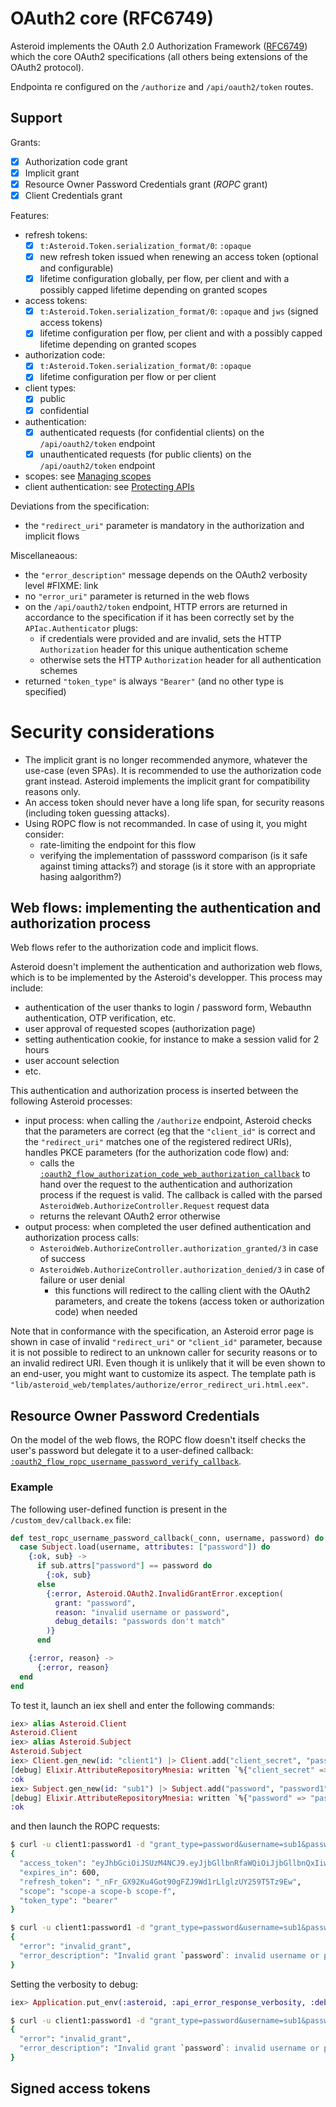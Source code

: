 # OAuth2 core (RFC6749)

Asteroid implements the OAuth 2.0 Authorization Framework
([RFC6749](https://tools.ietf.org/html/rfc6749)) which the core OAuth2 specifications (all
others being extensions of the OAuth2 protocol).

Endpointa re configured on the `/authorize` and `/api/oauth2/token` routes.

## Support

Grants:
- [x] Authorization code grant
- [x] Implicit grant
- [x] Resource Owner Password Credentials grant (*ROPC* grant)
- [x] Client Credentials grant

Features:
- refresh tokens:
  - [x] `t:Asteroid.Token.serialization_format/0`: `:opaque`
  - [x] new refresh token issued when renewing an access token (optional and configurable)
  - [x] lifetime configuration globally, per flow, per client and with a possibly capped lifetime
  depending on granted scopes
- access tokens:
  - [x] `t:Asteroid.Token.serialization_format/0`: `:opaque` and `jws` (signed access tokens)
  - [x] lifetime configuration per flow, per client and with a possibly capped lifetime
  depending on granted scopes
- authorization code:
  - [x] `t:Asteroid.Token.serialization_format/0`: `:opaque`
  - [x] lifetime configuration per flow or per client
- client types:
  - [x] public
  - [x] confidential
- authentication:
  - [x] authenticated requests (for confidential clients) on the `/api/oauth2/token` endpoint
  - [x] unauthenticated requests (for public clients) on the `/api/oauth2/token` endpoint
- scopes: see [Managing scopes](managing-scopes.html)
- client authentication: see [Protecting APIs](protecting-apis.html)

Deviations from the specification:
- the `"redirect_uri"` parameter is mandatory in the authorization and implicit flows

Miscellaneaous:
- the `"error_description"` message depends on the OAuth2 verbosity level #FIXME: link
- no `"error_uri"` parameter is returned in the web flows
- on the `/api/oauth2/token` endpoint, HTTP errors are returned in accordance to the
specification if it has been correctly set by the `APIac.Authenticator` plugs:
  - if credentials were provided and are invalid, sets the HTTP `Authorization` header for this
  unique authentication scheme
  - otherwise sets the HTTP `Authorization` header for all authentication schemes
- returned `"token_type"` is always `"Bearer"` (and no other type is specified)

# Security considerations

- The implicit grant is no longer recommended anymore, whatever the use-case (even SPAs).
It is recommended to use the authorization code grant instead. Asteroid implements the implicit
grant for
compatibility reasons only.
- An access token should never have a long life span, for security reasons (including token
guessing attacks).
- Using ROPC flow is not recommanded. In case of using it, you might consider:
  - rate-limiting the endpoint for this flow
  - verifying the implementation of passsword comparison (is it safe against timing attacks?)
  and storage (is it store with an appropriate hasing aalgorithm?)

## Web flows: implementing the authentication and authorization process

Web flows refer to the authorization code and implicit flows.

Asteroid doesn't implement the authentication and authorization web flows, which is to be
implemented by the Asteroid's developper. This process may include:
- authentication of the user thanks to login / password form, Webauthn authentication, OTP
verification, etc.
- user approval of requested scopes (authorization page)
- setting authentication cookie, for instance to make a session valid for 2 hours
- user account selection
- etc.

This authentication and authorization process is inserted between the following Asteroid
processes:
- input process: when calling the `/authorize` endpoint, Asteroid checks that the parameters are
correct (eg that the `"client_id"` is correct and the `"redirect_uri"` matches one of the
registered redirect URIs), handles PKCE parameters (for the authorization code flow) and:
  - calls the [`:oauth2_flow_authorization_code_web_authorization_callback`](Asteroid.Config.html#module-oauth2_flow_authorization_code_web_authorization_callback)
  to hand over the request to the authentication and authorization process if the request is
  valid. The callback is called with the parsed
  `AsteroidWeb.AuthorizeController.Request` request data
  - returns the relevant OAuth2 error otherwise
- output process: when completed the user defined authentication and authorization process calls:
  - `AsteroidWeb.AuthorizeController.authorization_granted/3` in case of success
  - `AsteroidWeb.AuthorizeController.authorization_denied/3` in case of failure or user denial
    - this functions will redirect to the calling client with the OAuth2 parameters, and create
    the tokens (access token or authorization code) when needed

Note that in conformance with the specification, an Asteroid error page is shown in case of
invalid `"redirect_uri"` or `"client_id"` parameter, because it is not possible to redirect to
an unknown caller for security reasons or to an invalid redirect URI. Even though it is unlikely
that it will be even shown to an end-user, you might want to customize its aspect. The template
path is `"lib/asteroid_web/templates/authorize/error_redirect_uri.html.eex"`.

## Resource Owner Password Credentials

On the model of the web flows, the ROPC flow doesn't itself checks the user's password but
delegate it to a user-defined callback:
[`:oauth2_flow_ropc_username_password_verify_callback`](Asteroid.Config.html#module-oauth2_flow_ropc_username_password_verify_callback).

### Example

The following user-defined function is present in the `/custom_dev/callback.ex` file:

```elixir
def test_ropc_username_password_callback(_conn, username, password) do
  case Subject.load(username, attributes: ["password"]) do
    {:ok, sub} ->
      if sub.attrs["password"] == password do
        {:ok, sub}
      else
        {:error, Asteroid.OAuth2.InvalidGrantError.exception(
          grant: "password",
          reason: "invalid username or password",
          debug_details: "passwords don't match"
        )}
      end

    {:error, reason} ->
      {:error, reason}
  end
end
```

To test it, launch an iex shell and enter the following commands:

```elixir
iex> alias Asteroid.Client
Asteroid.Client
iex> alias Asteroid.Subject
Asteroid.Subject
iex> Client.gen_new(id: "client1") |> Client.add("client_secret", "password1") |> Client.add("grant_types", ["password"]) |> Client.store()
[debug] Elixir.AttributeRepositoryMnesia: written `%{"client_secret" => "password1", "grant_types" => ["password"]}` for resource_id `"client1"` of instance client
:ok
iex> Subject.gen_new(id: "sub1") |> Subject.add("password", "password1") |> Subject.store()
[debug] Elixir.AttributeRepositoryMnesia: written `%{"password" => "password1"}` for resource_id `"sub1"` of instance subject
:ok
```

and then launch the ROPC requests:

```bash
$ curl -u client1:password1 -d "grant_type=password&username=sub1&password=password1" http://localhost:4000/api/oauth2/token | jq
{
  "access_token": "eyJhbGciOiJSUzM4NCJ9.eyJjbGllbnRfaWQiOiJjbGllbnQxIiwiZXhwIjoxNTYxMDQ2MTQyLCJpYXQiOjE1NjEwNDU1NDIsImlzcyI6Imh0dHA6Ly9sb2NhbGhvc3Q6NDAwMCIsInNjb3BlIjpbInNjb3BlLWEiLCJzY29wZS1iIiwic2NvcGUtZiJdLCJzdWIiOiJzdWIxIn0.YfPVdERzEFbsp8HJD-86Zg41zbt1jlvV1hIr2nhDNHNTQundMKeW8rLZp1KVk1xfEDUK8jKfgnuV_G-68ACSMk03SBng4FjByVa7slLrStNCdQoSK0F1XTxjv4z94f1ScZ8zB3dQoDKaWjB83-ZFBGsdghCFSEs31yZaOt3OebgoiVrEoNjjzEc_vqhU8zD4m4HrJxCOEFYYSs4ql-nTMePTH5_ii7qH9G9PcOYXZcf-KtisFd3cYjGivybjT_CH0fBnFEsyBGu38MIKpm1i8lJ6fiNlDXRPZV-1hhcbrQ9xRe-pt-cS34ulLo2LttwssOBknqz2rJGHYg7ybSPKPQ",
  "expires_in": 600,
  "refresh_token": "_nFr_GX92Ku4Got90gFZJ9Wd1rLlglzUY259T5Tz9Ew",
  "scope": "scope-a scope-b scope-f",
  "token_type": "bearer"
}

$ curl -u client1:password1 -d "grant_type=password&username=sub1&password=wrongpassword" http://localhost:4000/api/oauth2/token | jq
{
  "error": "invalid_grant",
  "error_description": "Invalid grant `password`: invalid username or password"
}
```

Setting the verbosity to debug:

```elixir
iex> Application.put_env(:asteroid, :api_error_response_verbosity, :debug)
```

```bash
$ curl -u client1:password1 -d "grant_type=password&username=sub1&password=wrongpassword" http://localhost:4000/api/oauth2/token | jq
{
  "error": "invalid_grant",
  "error_description": "Invalid grant `password`: invalid username or password (passwords don't match)"
}
```

## Signed access tokens
